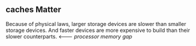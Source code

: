 ## caches Matter ##
Because of physical laws, larger storage devices are slower than smaller storage devices. And faster devices are more
expensive to build than their slower counterparts.  <---  <i>processor memory gap</i>
